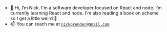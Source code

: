 - 👋 Hi, I’m Nick. I'm a software developer focused on React and node. I’m currently learning React and node. I'm also reading a book on scheme so I get a little weird 👾
- 📫 You can reach me at <a href="mailto:nickprender@gmail.com">`nickprender@gmail.com`</a>

<!---
nickprender12/nickprender12 is a ✨ special ✨ repository because its `README.md` (this file) appears on your GitHub profile.
You can click the Preview link to take a look at your changes.
--->
